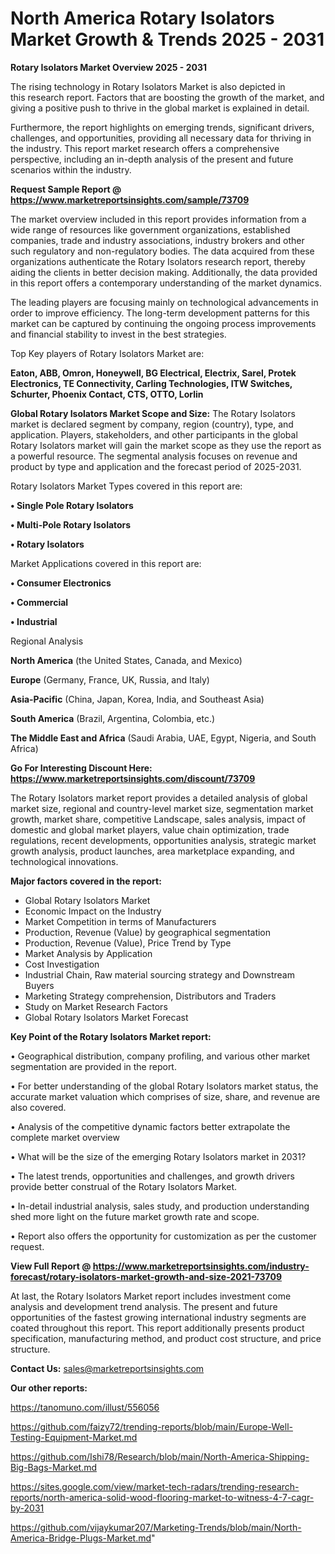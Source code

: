 # North America Rotary Isolators Market Growth & Trends 2025 - 2031

<Strong> Rotary Isolators Market Overview 2025 - 2031</strong>

The rising technology in Rotary Isolators Market is also depicted in this research report. Factors that are boosting the growth of the market, and giving a positive push to thrive in the global market is explained in detail.

Furthermore, the report highlights on emerging trends, significant drivers, challenges, and opportunities, providing all necessary data for thriving in the industry. This report market research offers a comprehensive perspective, including an in-depth analysis of the present and future scenarios within the industry.

<strong>Request Sample Report @ <a href=https://www.marketreportsinsights.com/sample/73709>https://www.marketreportsinsights.com/sample/73709</a></strong>

The market overview included in this report provides information from a wide range of resources like government organizations, established companies, trade and industry associations, industry brokers and other such regulatory and non-regulatory bodies. The data acquired from these organizations authenticate the Rotary Isolators research report, thereby aiding the clients in better decision making. Additionally, the data provided in this report offers a contemporary understanding of the market dynamics.

The leading players are focusing mainly on technological advancements in order to improve efficiency. The long-term development patterns for this market can be captured by continuing the ongoing process improvements and financial stability to invest in the best strategies.

Top Key players of Rotary Isolators Market are:

<strong>Eaton, ABB, Omron, Honeywell, BG Electrical, Electrix, Sarel, Protek Electronics, TE Connectivity, Carling Technologies, ITW Switches, Schurter, Phoenix Contact, CTS, OTTO, Lorlin</strong>

<strong><b>Global Rotary Isolators Market Scope and Size:</b></strong>
The Rotary Isolators market is declared segment by company, region (country), type, and application. Players, stakeholders, and other participants in the global Rotary Isolators market will gain the market scope as they use the report as a powerful resource. The segmental analysis focuses on revenue and product by type and application and the forecast period of 2025-2031.

Rotary Isolators Market Types covered in this report are:

<strong>• Single Pole Rotary Isolators

• Multi-Pole Rotary Isolators

• Rotary Isolators</strong>

Market Applications covered in this report are:

<strong>• Consumer Electronics

• Commercial

• Industrial</strong> 

Regional Analysis

<strong>North America</strong> (the United States, Canada, and Mexico)

<strong>Europe</strong> (Germany, France, UK, Russia, and Italy)

<strong>Asia-Pacific</strong> (China, Japan, Korea, India, and Southeast Asia)

<strong>South America</strong> (Brazil, Argentina, Colombia, etc.)

<strong>The Middle East and Africa</strong> (Saudi Arabia, UAE, Egypt, Nigeria, and South Africa)

<strong>Go For Interesting Discount Here: <a href=https://www.marketreportsinsights.com/discount/73709>https://www.marketreportsinsights.com/discount/73709</a></strong>

The Rotary Isolators market report provides a detailed analysis of global market size, regional and country-level market size, segmentation market growth, market share, competitive Landscape, sales analysis, impact of domestic and global market players, value chain optimization, trade regulations, recent developments, opportunities analysis, strategic market growth analysis, product launches, area marketplace expanding, and technological innovations.

<strong><b>Major factors covered in the report:</b></strong>
<ul>
  <li>Global Rotary Isolators Market </li>
  <li>Economic Impact on the Industry</li>
  <li>Market Competition in terms of Manufacturers</li>
  <li>Production, Revenue (Value) by geographical segmentation</li>
  <li>Production, Revenue (Value), Price Trend by Type</li>
  <li>Market Analysis by Application</li>
  <li>Cost Investigation</li>
  <li>Industrial Chain, Raw material sourcing strategy and Downstream Buyers</li>
  <li>Marketing Strategy comprehension, Distributors and Traders</li>
  <li>Study on Market Research Factors</li>
  <li>Global Rotary Isolators Market Forecast</li>
</ul>

<strong><b>Key Point of the Rotary Isolators Market report:</b></strong>

• Geographical distribution, company profiling, and various other market segmentation are provided in the report.

• For better understanding of the global Rotary Isolators market status, the accurate market valuation which comprises of size, share, and revenue are also covered.

• Analysis of the competitive dynamic factors better extrapolate the complete market overview

• What will be the size of the emerging Rotary Isolators market in 2031?

• The latest trends, opportunities and challenges, and growth drivers provide better construal of the Rotary Isolators Market.

• In-detail industrial analysis, sales study, and production understanding shed more light on the future market growth rate and scope.

• Report also offers the opportunity for customization as per the customer request.

<strong><b>View Full Report @ <a href=https://www.marketreportsinsights.com/industry-forecast/rotary-isolators-market-growth-and-size-2021-73709>https://www.marketreportsinsights.com/industry-forecast/rotary-isolators-market-growth-and-size-2021-73709</a></b></strong>


At last, the Rotary Isolators Market report includes investment come analysis and development trend analysis. The present and future opportunities of the fastest growing international industry segments are coated throughout this report. This report additionally presents product specification, manufacturing method, and product cost structure, and price structure.

<strong>Contact Us:</strong>
sales@marketreportsinsights.com

<strong>Our other reports:</strong>

<a href=https://tanomuno.com/illust/556056>https://tanomuno.com/illust/556056</a>

<a href=https://github.com/faizy72/trending-reports/blob/main/Europe-Well-Testing-Equipment-Market.md>https://github.com/faizy72/trending-reports/blob/main/Europe-Well-Testing-Equipment-Market.md</a>

<a href=https://github.com/Ishi78/Research/blob/main/North-America-Shipping-Big-Bags-Market.md>https://github.com/Ishi78/Research/blob/main/North-America-Shipping-Big-Bags-Market.md</a>

<a href=https://sites.google.com/view/market-tech-radars/trending-research-reports/north-america-solid-wood-flooring-market-to-witness-4-7-cagr-by-2031>https://sites.google.com/view/market-tech-radars/trending-research-reports/north-america-solid-wood-flooring-market-to-witness-4-7-cagr-by-2031</a>

<a href=https://github.com/vijaykumar207/Marketing-Trends/blob/main/North-America-Bridge-Plugs-Market.md>https://github.com/vijaykumar207/Marketing-Trends/blob/main/North-America-Bridge-Plugs-Market.md</a>"
